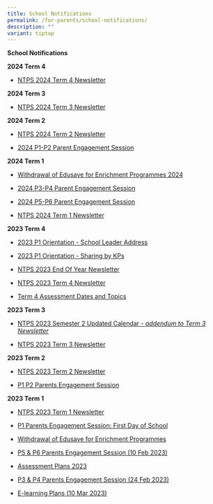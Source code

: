 ```yaml
---
title: School Notifications
permalink: /for-parents/school-notifications/
description: ""
variant: tiptap
---
```

<p><strong>School Notifications</strong>
</p>
<p><strong>2024 Term 4</strong>
</p>
<ul>
<li>
<p><a href="https://drive.google.com/file/d/1CUUvaib01et1Mwvpr8tM2OxIiiOwdIOl/view?usp=drive_link" rel="noopener noreferrer nofollow" target="_blank">NTPS 2024 Term 4 Newsletter</a>
<br>
</p>
</li>
</ul>
<p><strong>2024 Term 3</strong>
</p>
<ul>
<li>
<p><a href="https://drive.google.com/file/d/1hVASVQNQxOKVmPQhut-rWNP55GbiGyga/view?usp=drive_link" rel="noopener noreferrer nofollow" target="_blank">NTPS 2024 Term 3 Newsletter</a>
</p>
</li>
</ul>
<p></p>
<p><strong>2024 Term 2</strong>
</p>
<ul>
<li>
<p><a href="https://drive.google.com/file/d/1jOzji4pkauuLXfHY8RaVeBjPUnS9q7KS/view?usp=drive_link" rel="noopener noreferrer nofollow" target="_blank">NTPS 2024 Term 2 Newsletter</a>
</p>
</li>
<li>
<p><a href="https://drive.google.com/drive/folders/1UX5w7k4KFwDjTkWAVobcAbmNG2kUp_q_?usp=drive_link" rel="noopener noreferrer nofollow" target="_blank">2024 P1-P2 Parent Engagement Session</a>
</p>
<p></p>
</li>
</ul>
<p><strong>2024 Term 1</strong>
</p>
<ul>
<li>
<p><a href="https://drive.google.com/file/d/1e-Rj5tuMkyip11Ps1TiFBE9_ezbGCxMy/view?usp=drive_link" rel="noopener noreferrer nofollow" target="_blank">Withdrawal of Edusave for Enrichment Programmes 2024</a>
</p>
</li>
<li>
<p><a href="https://drive.google.com/drive/folders/1joszjhaKQYgTrMbYugZdfCKaH_Kf9uuq?usp=drive_link" rel="noopener noreferrer nofollow" target="_blank">2024 P3-P4 Parent Engagement Session</a>
</p>
</li>
<li>
<p><a href="https://drive.google.com/drive/folders/1Tmz_xiSuaqwiU1czztglk4afgKPY_cz-?usp=sharing" rel="noopener noreferrer nofollow" target="_blank">2024 P5-P6 Parent Engagement Session</a>
</p>
</li>
<li>
<p><a href="https://drive.google.com/file/d/1Rnifs_3elszHCPsmDg43MXwZSwHyuBSQ/view?usp=drive_link" rel="noopener noreferrer nofollow" target="_blank">NTPS 2024 Term 1 Newsletter</a>
</p>
<p></p>
</li>
</ul>
<p><strong>2023 Term 4</strong>
</p>
<ul>
<li>
<p><a href="https://drive.google.com/file/d/1dtwrTFSdbfIJOOIFmo6hcMPvRS2BOoqp/view?usp=drive_link" rel="noopener noreferrer nofollow" target="_blank">2023 P1 Orientation - School Leader Address</a>
</p>
</li>
<li>
<p><a href="https://drive.google.com/file/d/1cE4HbgDkQ1bx5eiIvNB8cHGwpqXDSo93/view?usp=drive_link" rel="noopener noreferrer nofollow" target="_blank">2023 P1 Orientation - Sharing by KPs</a>
</p>
</li>
<li>
<p><a href="https://drive.google.com/file/d/16PheyrmdlEfedxiUq-5x8b5FpuV0wH_w/view?usp=drive_link" rel="noopener noreferrer nofollow" target="_blank">NTPS 2023 End Of Year Newsletter</a>
</p>
</li>
<li>
<p><a href="https://drive.google.com/file/d/1nIxIEUydL-9PDQGXMB3u3fY4CJRUr64X/view?usp=drive_link" rel="noopener noreferrer nofollow" target="_blank">NTPS 2023 Term 4 Newsletter</a>
</p>
</li>
<li>
<p><a href="https://drive.google.com/file/d/14rrvYVCIdL7jeyM0TZhtRbq7M7gIIF4P/view?usp=drive_link" rel="noopener noreferrer nofollow" target="_blank">Term 4 Assessment Dates and Topics</a>
</p>
</li>
</ul>
<p><strong>2023 Term 3</strong>
</p>
<ul>
<li>
<p><a href="https://drive.google.com/file/d/1sVyHD64klK0W02JOYaPp6FJCHBH14PpA/view?usp=drive_link" rel="noopener noreferrer nofollow" target="_blank">NTPS 2023 Semester 2 Updated Calendar - </a><em><a href="https://drive.google.com/file/d/1sVyHD64klK0W02JOYaPp6FJCHBH14PpA/view?usp=drive_link" rel="noopener noreferrer nofollow" target="_blank">addendum to Term 3 Newsletter</a></em>
</p>
</li>
<li>
<p><a href="https://drive.google.com/file/d/1ljGhdQ_rBzqnSXC81k__gO7rc8z1_D6K/view?usp=drive_link" rel="noopener noreferrer nofollow" target="_blank">NTPS 2023 Term 3 Newsletter</a>
</p>
</li>
</ul>
<p><strong>2023 Term 2</strong>
</p>
<ul>
<li>
<p><a href="https://drive.google.com/file/d/1webEHl03bxqleUiLuKO41XkWTrtLK9SR/view?usp=drive_link" rel="noopener noreferrer nofollow" target="_blank">NTPS 2023 Term 2 Newsletter</a>
</p>
</li>
<li>
<p><a href="https://for.edu.sg/p1p2parentengagement2023" rel="noopener noreferrer nofollow" target="_blank">P1 P2 Parents Engagement Session</a>
</p>
</li>
</ul>
<p><strong>2023 Term 1</strong>
</p>
<ul>
<li>
<p><a href="https://drive.google.com/file/d/1yu84Bvew3ef2B-5nnYo0cNKAKQba5Jtq/view?usp=drive_link" rel="noopener noreferrer nofollow" target="_blank">NTPS 2023 Term 1 Newsletter</a>
</p>
</li>
<li>
<p><a href="https://drive.google.com/drive/folders/1W8_QmQ8GzLspnhCnGwkhQRJLRmMpSkpu?usp=sharing" rel="noopener noreferrer nofollow" target="_blank">P1 Parents Engagement Session: First Day of School</a>
</p>
</li>
<li>
<p><a href="/files/Withdrawal%20of%20Edusave%20for%20Enrichment%20Programmes.pdf" rel="noopener noreferrer nofollow" target="_blank">Withdrawal of Edusave for Enrichment Programmes</a>
</p>
</li>
<li>
<p><a href="https://drive.google.com/drive/folders/1okPiNFh4sg_rbRJ4h899D7yzZwF5iJau?usp=sharing" rel="noopener noreferrer nofollow" target="_blank">P5 &amp; P6 Parents Engagement Session (10 Feb 2023)</a>
</p>
</li>
<li>
<p><a href="https://drive.google.com/drive/folders/1XTEISIShHhkN0QWta0NY9WmbiOM7XFo8?usp=share_link" rel="noopener noreferrer nofollow" target="_blank">Assessment Plans 2023</a>
</p>
</li>
<li>
<p><a href="https://for.edu.sg/ntpsp3p4parentsengagement2023" rel="noopener noreferrer nofollow" target="_blank">P3 &amp; P4 Parents Engagement Session (24 Feb 2023)</a>
</p>
</li>
<li>
<p><a href="https://drive.google.com/drive/u/0/folders/10mhtbkGeSGcTIEuy7rudRsODDmIdIefN" rel="noopener noreferrer nofollow" target="_blank">E-learning Plans (10 Mar 2023)</a>
</p>
</li>
</ul>
<p></p>